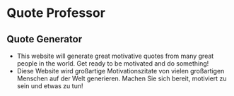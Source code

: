 # Quote Professor
## Quote Generator
- This website will generate great motivative quotes from many great people in the world. Get ready to be motivated and do something!
- Diese Website wird großartige Motivationszitate von vielen großartigen Menschen auf der Welt generieren. Machen Sie sich bereit, motiviert zu sein und etwas zu tun!
